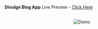 **Divulge Blog App**
Live Preview - [Click Here](https://divulge.onrender.com/)

<br/>
<div align="center">
  <img alt="Demo" src="https://divulge.onrender.com/assets/about-18dsbT2C.png" />
</div>
<br/>
<br/>
